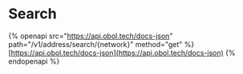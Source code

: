 # Search

{% openapi src="https://api.obol.tech/docs-json" path="/v1/address/search/{network}" method="get" %}
[https://api.obol.tech/docs-json](https://api.obol.tech/docs-json)
{% endopenapi %}
